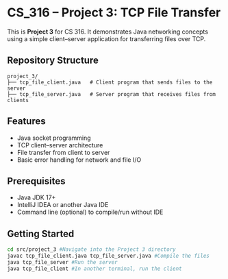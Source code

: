 # CS_316 – Project 3: TCP File Transfer

This is **Project 3** for CS 316. It demonstrates Java networking concepts using a simple client–server application for transferring files over TCP.

## Repository Structure

```text
project_3/
├── tcp_file_client.java   # Client program that sends files to the server
├── tcp_file_server.java   # Server program that receives files from clients
```

## Features

- Java socket programming
- TCP client–server architecture
- File transfer from client to server
- Basic error handling for network and file I/O

## Prerequisites

- Java JDK 17+
- IntelliJ IDEA or another Java IDE
- Command line (optional) to compile/run without IDE

## Getting Started

```bash
cd src/project_3 #Navigate into the Project 3 directory
javac tcp_file_client.java tcp_file_server.java #Compile the files
java tcp_file_server #Run the server
java tcp_file_client #In another terminal, run the client
```